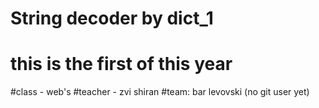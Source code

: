 # String decoder by dict_1
# this is the first  of this year
#class - web's 
#teacher - zvi shiran
#team: bar levovski (no git user yet) 


